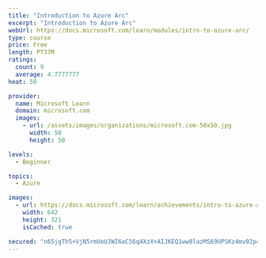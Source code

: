 ```yaml
---
title: "Introduction to Azure Arc"
excerpt: "Introduction to Azure Arc"
webUrl: https://docs.microsoft.com/learn/modules/intro-to-azure-arc/
type: course
price: Free
length: PT37M
ratings:
  count: 9
  average: 4.7777777
heat: 50

provider:
  name: Microsoft Learn
  domain: microsoft.com
  images:
    - url: /assets/images/organizations/microsoft.com-50x50.jpg
      width: 50
      height: 50

levels:
  - Beginner

topics:
  - Azure

images:
  - url: https://docs.microsoft.com/learn/achievements/intro-to-azure-arc-social.png
    width: 642
    height: 321
    isCached: true

secured: "n65jgTh5+VjN5rmUeUJWI6aC56q4XzX+AIJKEQ1ww8lazMS69UPSKz4mv02p4KXLzGouWtuluRhm/h4SVLo6V8rFh9r/bn3viovm0CJp+gE4aocuogBrthLmNpCIzdnoa6S20xc55SKp9dNGBkLILccVLWS1AIA06p0tjxD4T55+Ca2dzr6rtYeRXLvaabNAfIb8M2y6lC4ZZNDJ2wECUGWICkKuHUwlE9ERkqevgOAOo76hbs26CBkoNYIjiihPRZvu8ui3vNFrOF/NJuGPfGCm5/ioOTHAKq6qYyX4ulGpBTdFqiSY+FZITRFfgDU4bcgvyT5rY4KRiflmHfOg1sF0pbP497u65zPKBgRplCOFx//0MtHjOkZdgxSMkr9OApF+ONhXrjnXAzefaH7EkTJlBG1kpxQmthOngCN4x+g=;7iIVc45PZPIA5mLnB9mU+Q=="
---
```


